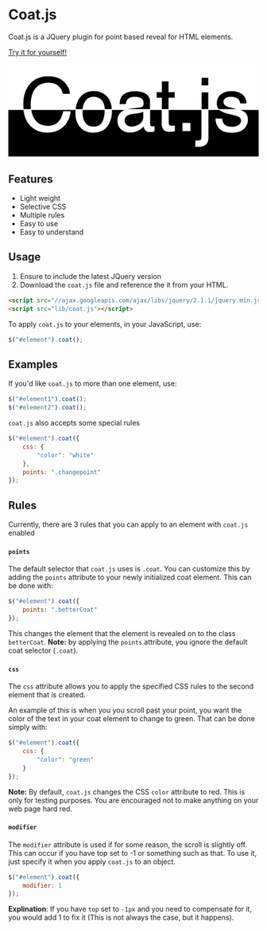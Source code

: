 Coat.js
=======

Coat.js is a JQuery plugin for point based reveal for HTML elements.

[Try it for yourself!](http://exphat.github.io/coat.js)

![a Coat.js example](https://raw.githubusercontent.com/ExPHAT/coat.js/master/coat.jpg)

Features
--------

- Light weight
- Selective CSS
- Multiple rules
- Easy to use
- Easy to understand


Usage
-----

1. Ensure to include the latest JQuery version
2. Download the `coat.js` file and reference the it from your HTML.

```html
<script src="//ajax.googleapis.com/ajax/libs/jquery/2.1.1/jquery.min.js"></script>
<script src="lib/coat.js"></script>
```


To apply `coat.js` to your elements, in your JavaScript, use:
```javascript
$("#element").coat();
```

Examples
--------

If you'd like `coat.js` to more than one element, use:
```javascript
$("#element1").coat();
$("#element2").coat();
```

`coat.js` also accepts some special rules
```javascript
$("#element").coat({
	css: {
		"color": "white"
	},
	points: ".changepoint"
});
```

Rules
-----

Currently, there are 3 rules that you can apply to an element with `coat.js` enabled

#### `points`
The default selector that `coat.js` uses is `.coat`. You can customize this by adding the `points` attribute to your newly initialized coat element. This can be done with:
```javascript
$("#element").coat({
	points: ".betterCoat"
});
```
This changes the element that the element is revealed on to the class `betterCoat`.
**Note:** by applying the `points` attribute, you ignore the default coat selector (`.coat`).

#### `css`
The `css` attribute allows you to apply the specified CSS rules to the second element that is created.

An example of this is when you you scroll past your point, you want the color of the text in your coat element to change to green. That can be done simply with:
```javascript
$("#element").coat({
	css: {
		"color": "green"
	}
});
```
**Note:** By default, `coat.js` changes the CSS `color` attribute to red. This is only for testing purposes. You are encouraged not to make anything on your web page hard red.

#### `modifier`
The `modifier` attribute is used if for some reason, the scroll is slightly off. This can occur if you have top set to -1 or something such as that. To use it, just specify it when you apply `coat.js` to an object.
```javascript
$("#element").coat({
	modifier: 1
});
```
**Explination**: If you have `top` set to `-1px` and you need to compensate for it, you would add 1 to fix it (This is not always the case, but it happens).
